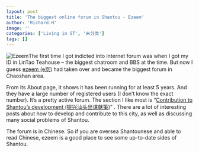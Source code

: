 ```yaml
---
layout: post
title: 'The biggest online forum in Shantou - Ezeem'
author: 'Richard.H'
image: ''
categories: ['Living in ST', '未分类']
tags: []
---
```


![Ezeem](http://www.ezeem.com/home/2005/ezeemlogo.gif)The first time I got indicted into internet forum was when I got my ID in LinTao Teahouse – the biggest chatroom and BBS at the time. But now I guess [ezeem (e京)](http://www.ezeem.com/Forum/Default.asp?a=jl) had taken over and became the biggest forum in Chaoshan area. 

From its About page, it shows it has been running for at least 5 years. And they have a large number of registered users (I don’t know the exact number). It’s a pretty active forum. The section I like most is “[Contribution to Shantou’s development (振兴汕头出谋献策)](http://www.ezeem.com/Forum/forum.asp?id=1066)” . There are a lot of interesting posts about how to develop and contribute to this city, as well as discussing many social problems of Shantou. 

The forum is in Chinese. So if you are oversea Shantounese and able to read Chinese, ezeem is a good place to see some up-to-date sides of Shantou.
